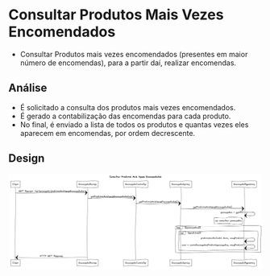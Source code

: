 # Consultar Produtos Mais Vezes Encomendados

- Consultar Produtos mais vezes encomendados (presentes em maior número de encomendas), para a partir daí, realizar encomendas.

## Análise

- É solicitado a consulta dos produtos mais vezes encomendados.
- É gerado a contabilização das encomendas para cada produto.
- No final, é enviado a lista de todos os produtos e quantas vezes eles aparecem em encomendas, por ordem decrescente.


## Design

![consultar-produtos-mais-vezes-encomendados.png](ConsultarProdutosMaisVezesEncomendados.png)
